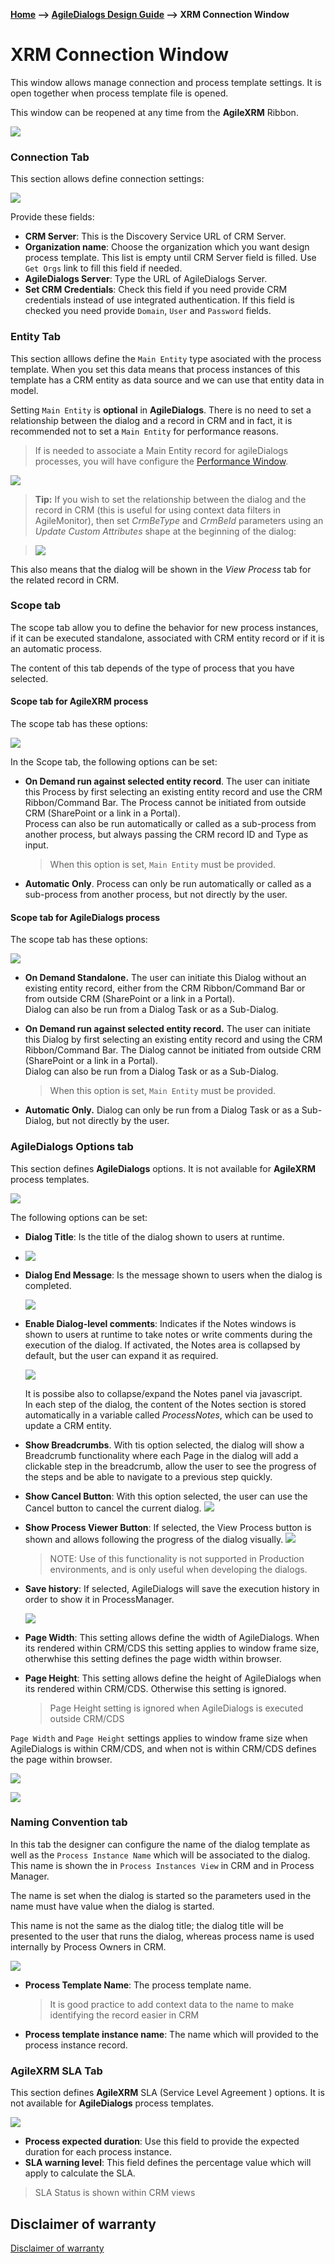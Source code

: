 __[Home](/) --> [AgileDialogs Design Guide](/guides/AgileDialogs-DesignGuide.md) --> XRM Connection Window__

# XRM Connection Window

This window allows manage connection and process template settings. It is open together when process template file is opened.

This window can be reopened at any time from the **AgileXRM** Ribbon.

![](../media/AgileDialogsDesignGuide/XRMConnectionWindow_01.png)

### Connection Tab

This section allows define connection settings:

![](../media/AgileDialogsDesignGuide/XRMConnectionWindow_02.png)

Provide these fields:

- **CRM Server**: This is the Discovery Service URL of CRM Server. 
- **Organization name**: Choose the organization which you want design process template. This list is empty until CRM Server field is filled. Use `Get Orgs` link to fill this field if needed.
- **AgileDialogs Server**: Type the URL of AgileDialogs Server.
- **Set CRM Credentials**: Check this field if you need provide CRM credentials instead of use integrated authentication. If this field is checked you need provide `Domain`, `User` and `Password` fields.


### Entity Tab

This section alllows define the `Main Entity` type asociated with the process template. When you set this data means that process instances of this template has a CRM entity as data source and we can use that entity data in model. 

Setting `Main Entity` is **optional** in **AgileDialogs**. There is no need to set a
relationship between the dialog and a record in CRM and in fact, it is
recommended not to set a `Main Entity` for performance reasons. 

> If is needed to associate a Main Entity record for agileDialogs processes, you will have configure the [Performance Window](PerformanceWindow.md).

![](../media/AgileDialogsDesignGuide/XRMConnectionWindow_03.png)

> **Tip:** If you wish to set the relationship between the dialog and the record
in CRM (this is useful for using context data filters in AgileMonitor), then set
*CrmBeType* and *CrmBeId* parameters using an *Update Custom Attributes* shape
at the beginning of the dialog: 

> ![](../media/AgileDialogsDesignGuide/XRMConnectionWindow_04.png)

This also means that the dialog will be shown in the *View Process* tab for the
related record in CRM.

### Scope tab

The scope tab allow you to define the behavior for new process instances, if it can be executed standalone, associated with CRM entity record or if it is an automatic process.

The content of this tab depends of the type of process that you have selected.

#### Scope tab for AgileXRM process

The scope tab has these options:

![](../media/AgileDialogsDesignGuide/XRMConnectionWindow_05.png)

In the Scope tab, the following options can be set:

-   **On Demand run against selected entity record**. The user can initiate this
    Process by first selecting an existing entity record and use the CRM
    Ribbon/Command Bar. The Process cannot be initiated from outside CRM
    (SharePoint or a link in a Portal).  
    Process can also be run automatically or called as a sub-process from
    another process, but always passing the CRM record ID and Type as input.
    > When this option is set, `Main Entity` must be provided.

-   **Automatic Only**. Process can only be run automatically or called as a
    sub-process from another process, but not directly by the user.

####  Scope tab for AgileDialogs process

The scope tab has these options:

![](../media/AgileDialogsDesignGuide/XRMConnectionWindow_06.png)

-   **On Demand Standalone.** The user can initiate this Dialog without an
    existing entity record, either from the CRM Ribbon/Command Bar or from
    outside CRM (SharePoint or a link in a Portal).  
    Dialog can also be run from a Dialog Task or as a Sub-Dialog.

-   **On Demand run against selected entity record.** The user can initiate this
    Dialog by first selecting an existing entity record and using the CRM
    Ribbon/Command Bar. The Dialog cannot be initiated from outside CRM
    (SharePoint or a link in a Portal).  
    Dialog can also be run from a Dialog Task or as a Sub-Dialog.
    > When this option is set, `Main Entity` must be provided.

-   **Automatic Only.** Dialog can only be run from a Dialog Task or as a
    Sub-Dialog, but not directly by the user.

### AgileDialogs Options tab

This section defines **AgileDialogs** options. It is not available for **AgileXRM** process templates.

![](../media/AgileDialogsDesignGuide/XRMConnectionWindow_07.png)

The following options can be set:

-   **Dialog Title**: Is the title of the dialog shown to users at runtime.
-   
    ![](../media/AgileDialogsDesignGuide/XRMConnectionWindow_08.png)

-   **Dialog End Message**: Is the message shown to users when the dialog is
    completed.

    ![](../media/AgileDialogsDesignGuide/XRMConnectionWindow_09.png)

-   **Enable Dialog-level comments**: Indicates if the Notes windows is shown to
    users at runtime to take notes or write comments during the execution of
    the dialog. If activated, the Notes area is collapsed by default, but the
    user can expand it as required.

    ![](../media/AgileDialogsDesignGuide/XRMConnectionWindow_10.png)

    <!-- ![](../media/AgileDialogsDesignGuide/XRMConnectionWindow_11.png) -->

    It is possibe also to collapse/expand the Notes panel via javascript.  
    In each step of the dialog, the content of the Notes section is stored
    automatically in a variable called *ProcessNotes*, which can be used to
    update a CRM entity.

-   **Show Breadcrumbs**. With tis option selected, the dialog will show a
    Breadcrumb functionality where each Page in the dialog will add a clickable
    step in the breadcrumb, allow the user to see the progress of the steps and
    be able to navigate to a previous step quickly.

-   **Show Cancel Button**: With this option selected, the user can use the Cancel
button to cancel the current dialog. ![](../media/AgileDialogsDesignGuide/XRMConnectionWindow_12.png)

-   **Show Process Viewer Button**: If selected, the View Process button is
    shown and allows following the progress of the dialog visually. ![](../media/AgileDialogsDesignGuide/XRMConnectionWindow_13.png)
    > NOTE: Use of
    this functionality is not supported in Production environments, and is only
    useful when developing the dialogs.

- **Save history**: If selected, AgileDialogs will save the execution history in order to show it in ProcessManager.

	![](../media/ProcessManagerUserGuide/ProcessManagerUserGuide_29_5.png)

- **Page Width**: This setting allows define the width of AgileDialogs. When its rendered within CRM/CDS this setting applies to window frame size, otherwhise this setting defines the page width within browser.

- **Page Height**: This setting allows define the height of AgileDialogs when its rendered within CRM/CDS. Otherwise this setting is ignored.

  > Page Height setting is ignored when AgileDialogs is executed outside CRM/CDS


`Page Width` and `Page Height` settings applies to window frame size when AgileDialogs is within CRM/CDS, and when not is within CRM/CDS defines the page within browser.

![](../media/AgileDialogsDesignGuide/XRMConnectionWindow_16.png)

![](../media/AgileDialogsDesignGuide/XRMConnectionWindow_17.png)
 
### Naming Convention tab

In this tab the designer can configure the name of the dialog template as well
as the `Process Instance Name` which will be associated to the dialog. This name
is shown the in `Process Instances View` in CRM and in Process Manager.

The name is set when the dialog is started so the parameters used in the name
must have value when the dialog is started.

This name is not the same as the dialog title; the dialog title will be
presented to the user that runs the dialog, whereas process name is used
internally by Process Owners in CRM.

![](../media/AgileDialogsDesignGuide/XRMConnectionWindow_14.png)

- **Process Template Name**: The process template name.
  
   > It is good practice to add context data to the name to make identifying the
record easier in CRM

- **Process template instance name**: The name which will provided to the process instance record.


### AgileXRM SLA Tab

This section defines **AgileXRM** SLA (Service Level Agreement ) options. It is not available for **AgileDialogs** process templates.

![](../media/AgileDialogsDesignGuide/XRMConnectionWindow_15.png)

- **Process expected duration**: Use this field to provide the expected duration for each process instance.
- **SLA warning level**: This field defines the percentage value which will apply to calculate the SLA.

> SLA Status is shown within CRM views

## Disclaimer of warranty

[Disclaimer of warranty](DisclaimerOfWarranty.md)

